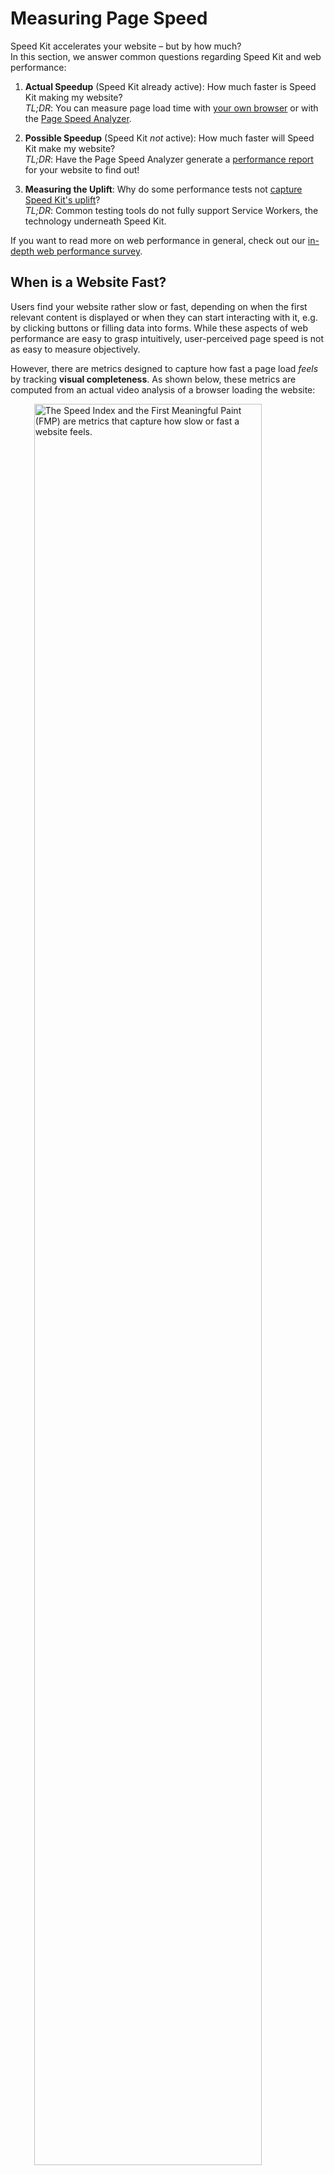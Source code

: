 # Measuring Page Speed

Speed Kit accelerates your website – but by how much?  
In this section, we answer common questions regarding Speed Kit and web performance:

1. **Actual Speedup** (Speed Kit already active): How much faster is Speed Kit making my website?  
*TL;DR*: You can measure page load time with [your own browser](#measuring-in-the-browser) or with the [Page Speed Analyzer](#the-page-speed-analyzer).

2. **Possible Speedup** (Speed Kit *not* active): How much faster will Speed Kit make my website?  
*TL;DR*: Have the Page Speed Analyzer generate a [performance report](#how-to-generate-a-performance-report) for your website to find out!

3. **Measuring the Uplift**: Why do some performance tests not [capture Speed Kit's uplift](#measuring-speed-kits-performance-uplift)?  
*TL;DR*: Common testing tools do not fully support Service Workers, the technology underneath Speed Kit. 

If you want to read more on web performance in general, check out our <a href="https://medium.baqend.com/the-technology-behind-fast-websites-2638196fa60a" target="_blank">in-depth web performance survey</a>. 


## When is a Website Fast?

Users find your website rather slow or fast, depending on when the first relevant content is displayed or when they can start interacting with it, e.g. by clicking buttons or filling data into forms. While these aspects of web performance are easy to grasp intuitively, user-perceived page speed is not as easy to measure objectively. 

However, there are metrics designed to capture how fast a page load *feels* by tracking **visual completeness**. 
As shown below, these metrics are computed from an actual video analysis of a browser loading the website:

<img src="../user-perceived-speed.gif" alt="The Speed Index and the First Meaningful Paint (FMP) are metrics that capture how slow or fast a website feels." style="width:85%; display: block; margin-left: auto; margin-right: auto;">

As illustrated above, the **First Meaningful Paint (FMP)** is the moment at which the user gets to see important information for the first time, e.g. headline and text in a blog or search bar and product overview in a webshop. 
The FMP is typically measured as the moment at which the viewport experiences the *greatest visual change*.  

The **Speed Index (SI)** represents the average time until a visible element appears on-screen. It corresponds to the area above the dashed line in the illustration above  —  a small SI corresponds to a fast website.


## Measuring in the Browser

The Speed Index or the First Meaningful Paint are hard to measure without specialized tooling. However, there are various other metrics that you can easily measure yourself, with nothing but your web browser.  
Here is a video that shows how you can measure *DOMContentLoaded* and *FullyLoaded* (a.k.a. *Load*, see [below](#quantifiable-metrics)):

<img src="../performance-measurement-browser.gif" alt="The Speed Index and the First Meaningful Paint (FMP) are metrics that capture how slow or fast a website feels." style="width:85%; display: block; margin-left: auto; margin-right: auto;">

To take measurements with your own browser, just do the following:

1. Open a **Browser** like Chrome (used in the video) or Firefox
2. Open the **Developer Tools** by pressing *F12*
3. Navigate to the **Network Tab** to see all resources that are transferred on page load
4. **Look** at the numbers: At the bottom of the browser window, you can read how long it took until *DOMContentLoaded* (192 ms) and *Load* (873 ms), respectively. 

## Speed Kit: On vs. Off

If your website already uses Speed Kit, you can easily verify that it is making things faster. 
In the following, we describe how to make a quick **side-by-side comparison** of your website with and without Speed Kit.

In principle, you simply have to navigate through your website with Speed Kit **enabled** — and then repeat the same navigation sequence with Speed Kit **disabled**.
Here is an example from one of our customers, showing website performance with disabled (left) and enabled (right) Speed Kit:

<img src="../comparison_a-b_optimized.gif" alt="The direct comparison shows that Speed Kit brings a significant performance boost for your website." style="width:80%; display: block; margin-left: auto; margin-right: auto;">

To disable Speed Kit (left video), you simply have to do the following:

1. Open the **Developer Tools** by pressing *F12*
2. Navigate to the **Application Tab**
3. Find the **Service Workers** section
4. **Disable Speed Kit** by checking the "Bypass for network" box; this makes sure that the Speed Kit service worker is not used.


## The Page Speed Analyzer

The [**Page Speed Analyzer**](https://test.speed-kit.com/) also does a side-by-side comparison of your website with and without Speed Kit. However, it does more than what you can do with your browser:

1. **Performance Report**: The analyzer gives you various metrics and even waterfall diagrams for your page load.
2. **Optimization Hints**: The analyzer provides suggestions on how to improve web performance for your website.
3. **User-Centric**: The analyzer measures the *Speed Index* and the *First Meaningful Paint* (see [above](#when-is-a-website-fast)). 
4. **Possible Speedup**: The analyzer tells you how much faster your website will be, if you activate Speed Kit.
5. **Video Comparison**: The analyzer captures the page load, so that you can literally see the effect that Speed Kit has.

### Measurement Setup

In principle, the analyzer loads your website multiple times to **contrast performance with and without Speed Kit**: 

<img src="../analyzer-measurement.png" alt="Baqend's page speed test setup simulates a real user visit." style="width:60%; display: block; margin-left: auto; margin-right: auto;">

Once you enter your website's URL, the analyzer starts two different Chrome browsers to load your website: One loads the version *with Speed Kit* and the other loads your website *without Speed Kit*. We did not implement the measurements ourselves, though. Instead, we use the **open-source** testing framework [**WebPagetest**](https://www.webpagetest.org/). 

### Measuring Speed Kit's performance uplift

**Common performance tools** like Pingdom typically do not install Service Workers before taking a performance measurement – or they do not even support them to begin with. Since Speed Kit is built on Service Workers, though, these tools cannot measure any acceleration for good reason: **Without its Service Worker, Speed Kit is not active**. 

The **Page Speed Analyzer**, in contrast, makes sure that Service Workers are installed before the test. Thus, the measurement reflects performance for a user who has already been on your website once before (e.g. visited a specific product page in your shop once last year), but has never visited the page under test. It is important to note, that the analyzer is using **cold caches** for the performance test. 

### How to Generate a Performance Report

To find out how you can improve your website's page load times, provide the analyzer with your URL and hit *enter*. It will then execute a performance test against your website and generate both *optimization hint* and a *performance report*.

<img src="../page-speed-analyzer.png" style="width:85%; display: block; margin-left: auto; margin-right: auto;">

The analyzer always compares baseline performance without Speed Kit (left) against the same website accelerated by Speed Kit (right). 
To this end, the analyzer runs a series of tests against your website without Speed Kit and an accelerated version with Speed Kit (as explained above); finally, the analyzer reports how much of an edge Speed Kit would give you over your current tech stack. 

### Quantifiable Metrics

To compare both website versions, the analyzer uses [Google's PageSpeed Insights API](https://developers.google.com/speed/docs/insights/v1/getting_started)
and private instances of [WebPagetest](https://sites.google.com/a/webpagetest.org/docs/private-instances).
It collects the following metrics:

* **Speed Index** &amp; **First Meaningful Paint**: Represent how quickly the page rendered the user-visible content (see [above](#when-is-a-website-fast)).
* **Domains**: Number of unique hosts referenced.
* **Resources**: Number of HTTP resources loaded.
* **Response Size**: Number of compressed response bytes for resources.
* **Time To First Byte (TTFB)**: Represents the time between connecting to the server and receiving the first content.
* **DOMContentLoaded**: Represents the time after which the initial HTML document has been completely loaded and parsed, without waiting for external resources.
* **FullyLoaded** (a.k.a. *Load*): Represents the time until all resources are loaded, including activity triggered by JavaScript. (Measures the time until which there was 2 seconds of no network activity after Document Complete.)
* **Last Visual Change**: Represents the time after which the final website is visible (no change thereafter).

### Advanced Usage

If you are using Speed Kit already, the analyzer shows you what Speed Kit is currently doing for your performance: 
On the left, you see how your website would perform after removing Speed Kit; on the right, you see a test of your current website. 
Thus, you can use the analyzer to **validate** Speed Kit's worth. But you can also try out new configurations to **improve** your existing Speed Kit configuration!

<div class="tip">
    <strong>Tip:</strong>
    Customize the analyzer to your desired test situation by switching the location of the client or choosing whether
    to cache or not. You can also provide a comma-separated list of domain patterns to tell Speed Kit which requests it
    should handle.
</div>
